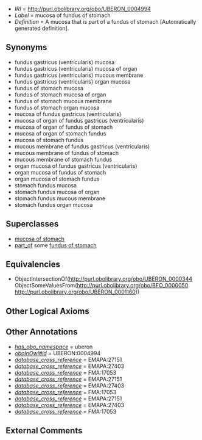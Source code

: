  * *IRI* = http://purl.obolibrary.org/obo/UBERON_0004994
 * *Label* = mucosa of fundus of stomach
 * *Definition* = A mucosa that is part of a fundus of stomach [Automatically generated definition].

## Synonyms

 * fundus gastricus (ventricularis) mucosa
 * fundus gastricus (ventricularis) mucosa of organ
 * fundus gastricus (ventricularis) mucous membrane
 * fundus gastricus (ventricularis) organ mucosa
 * fundus of stomach mucosa
 * fundus of stomach mucosa of organ
 * fundus of stomach mucous membrane
 * fundus of stomach organ mucosa
 * mucosa of fundus gastricus (ventricularis)
 * mucosa of organ of fundus gastricus (ventricularis)
 * mucosa of organ of fundus of stomach
 * mucosa of organ of stomach fundus
 * mucosa of stomach fundus
 * mucous membrane of fundus gastricus (ventricularis)
 * mucous membrane of fundus of stomach
 * mucous membrane of stomach fundus
 * organ mucosa of fundus gastricus (ventricularis)
 * organ mucosa of fundus of stomach
 * organ mucosa of stomach fundus
 * stomach fundus mucosa
 * stomach fundus mucosa of organ
 * stomach fundus mucous membrane
 * stomach fundus organ mucosa

## Superclasses

 * [mucosa of stomach](../../UBERON/99/UBERON_0001199.md)
 * [part_of](../../BFO/50/BFO_0000050.md) some [fundus of stomach](../../UBERON/60/UBERON_0001160.md)

## Equivalencies

 * ObjectIntersectionOf(<http://purl.obolibrary.org/obo/UBERON_0000344> ObjectSomeValuesFrom(<http://purl.obolibrary.org/obo/BFO_0000050> <http://purl.obolibrary.org/obo/UBERON_0001160>))

## Other Logical Axioms


## Other Annotations

 * *[has_obo_namespace](../../ce/oboInOwl#hasOBONamespace.md)* = uberon
 * *[oboInOwl#id](../../id/oboInOwl#id.md)* = UBERON:0004994
 * *[database_cross_reference](../../ef/oboInOwl#hasDbXref.md)* = EMAPA:27151
 * *[database_cross_reference](../../ef/oboInOwl#hasDbXref.md)* = EMAPA:27403
 * *[database_cross_reference](../../ef/oboInOwl#hasDbXref.md)* = FMA:17053
 * *[database_cross_reference](../../ef/oboInOwl#hasDbXref.md)* = EMAPA:27151
 * *[database_cross_reference](../../ef/oboInOwl#hasDbXref.md)* = EMAPA:27403
 * *[database_cross_reference](../../ef/oboInOwl#hasDbXref.md)* = FMA:17053
 * *[database_cross_reference](../../ef/oboInOwl#hasDbXref.md)* = EMAPA:27151
 * *[database_cross_reference](../../ef/oboInOwl#hasDbXref.md)* = EMAPA:27403
 * *[database_cross_reference](../../ef/oboInOwl#hasDbXref.md)* = FMA:17053

## External Comments

